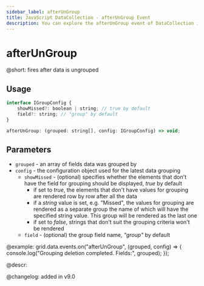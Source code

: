 ```yaml
---
sidebar_label: afterUnGroup
title: JavaScript DataCollection - afterUnGroup Event 
description: You can explore the afterUnGroup event of DataCollection in the documentation of the DHTMLX JavaScript UI library. Browse developer guides and API reference, try out code examples and live demos, and download a free 30-day evaluation version of DHTMLX Suite.
---
```


# afterUnGroup

@short: fires after data is ungrouped

## Usage

~~~jsx
interface IGroupConfig {
    showMissed?: boolean | string; // true by default
    field?: string; // "group" by default
}

afterUnGroup: (grouped: string[], config: IGroupConfig) => void;
~~~

## Parameters

- `grouped` - an array of fields data was grouped by
- `config` - the configuration object used for the latest data grouping
    - `showMissed` - (optional) specifies whether the elements that don't have the field for grouping should be displayed, *true* by default
        - if set to *true*, the elements that don't have values for grouping are rendered row by row after all the data
        - if a *string* value is set, e.g. "Missed", the values for grouping are rendered as a separate group the name of which will have the specified string value. This group will be rendered as the last one
        - if set to *false*, strings that don't suit the grouping criteria won't be rendered
    - `field` - (optional) the group field name, *"group"* by default

@example:
grid.data.events.on("afterUnGroup", (grouped, config) => {
    console.log("Grouping deletion completed. Fields:", grouped);
});

@descr:

@changelog: added in v9.0